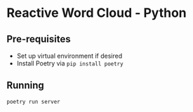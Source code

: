 # Reactive Word Cloud - Python

## Pre-requisites
- Set up virtual environment if desired
- Install Poetry via `pip install poetry`

## Running
```shell
poetry run server
```
